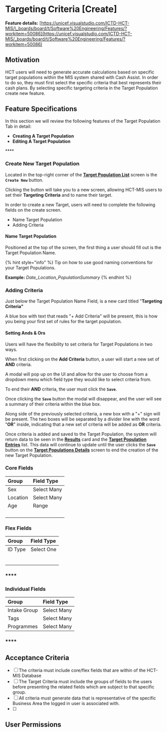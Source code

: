 # Targeting Criteria \[Create\]

**Feature details:** [https://unicef.visualstudio.com/ICTD-HCT-MIS/\_boards/board/t/Software%20Engineering/Features/?workitem=50086](https://unicef.visualstudio.com/ICTD-HCT-MIS/_boards/board/t/Software%20Engineering/Features/?workitem=50086)

## Motivation

HCT users will need to generate accurate calculations based on specific target populations within the MIS system shared with Cash Assist. In order to do so, they must first select the specific criteria that best represents their cash plans. By selecting specific targeting criteria in the Target Population create new feature.

## Feature Specifications

In this section we will review the following features of the Target Population Tab in detail:

* **Creating A Target Population**
* **Editing A Target Population**

\*\*\*\*

### Create New Target Population

Located in the top-right corner of the [**Target Population List**](./) screen is the **`Create New`** button.

Clicking the button will take you to a new screen, allowing HCT-MIS users to set their **Targeting Criteria** and to name their target. 

In order to create a new Target, users will need to complete the following fields on the create screen.

* Name Target Population
* Adding Criteria



#### Name Target  Population

Positioned at the top of the screen, the first thing a user should fill out is the Target Population Name.

{% hint style="info" %}
Tip on how to use good naming conventions for your Target Populations.

**Example:** _Date\_Location\_PopulationSummary_
{% endhint %}



### Adding Criteria

Just below the Target Population Name Field, is a new card titled "**Targeting Criteria"**

A blue box with text that reads "+ Add Criteria" will be present, this is how you being your first set of rules for the target population.

#### 

#### Setting Ands & Ors

Users will have the flexibility to set criteria for Target Populations in two ways. 

When first clicking on the **Add Criteria** button, a user will start a new set of **AND** criteria.

A modal will pop up on the UI and allow for the user to choose from a dropdown menu which field type they would like to select criteria from.

To end their **AND** criteria, the user must click the **`Save`**.

Once clicking the **`Save`** button the modal will disappear, and the user will see a summary of their criteria within the blue box. 

Along side of the previously selected criteria, a new box with a "+" sign will be present. The two boxes will be separated by a divider line with the word "**OR**" inside, indicating that a new set of criteria will be added as **OR** criteria. 

Once criteria is added and saved to the Target Population, the system will return data to be seen in the [**Results**](view-copy-delete.md) card and the [**Target Population Entries**](view-copy-delete.md) list. This data will continue to update until the user clicks the **`Save`** button on the [**Target Populations Details**](view-copy-delete.md) screen to end the creation of the new Target Population.



### 

### Core Fields

| **Group** | Field Type |
| :--- | :--- |
| Sex | Select Many |
| Location | Select Many |
| Age | Range |
|  |  |
|  |  |
|  |  |
|  |  |

### **Flex Fields**

| **Group** | Field Type |
| :--- | :--- |
| ID Type | Select One |
|  |  |
|  |  |
|  |  |
|  |  |
|  |  |
|  |  |

### \*\*\*\*

### **Individual Fields**

| **Group** | Field Type |
| :--- | :--- |
| Intake Group | Select Many |
| Tags | Select Many |
| Programmes | Select Many |

### \*\*\*\*

## Acceptance Criteria

* [ ] The criteria must include core/flex fields that are within of the HCT-MIS Database
* [ ] The Target Criteria must include the groups of fields to the users before presenting the related fields which are subject to that specific group.
* [ ] All criteria must generate data that is representative of the specific Business Area the logged in user is associated with.
* [ ] 
## User Permissions



